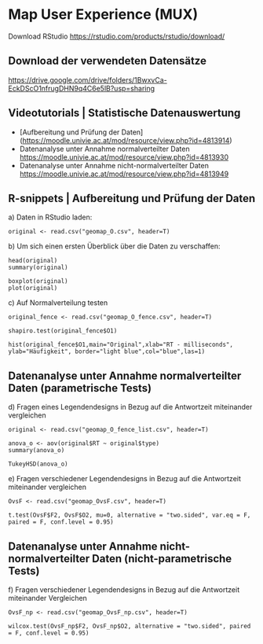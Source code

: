 #  Map User Experience (MUX)
Download RStudio https://rstudio.com/products/rstudio/download/
## Download der verwendeten Datensätze
https://drive.google.com/drive/folders/1BwxvCa-EckDScO1nfrugDHN9q4C6e5lB?usp=sharing
## Videotutorials | Statistische Datenauswertung
* [Aufbereitung und Prüfung der Daten] (https://moodle.univie.ac.at/mod/resource/view.php?id=4813914)
* Datenanalyse unter Annahme normalverteilter Daten https://moodle.univie.ac.at/mod/resource/view.php?id=4813930
* Datenanalyse unter Annahme nicht-normalverteilter Daten https://moodle.univie.ac.at/mod/resource/view.php?id=4813949
## R-snippets | Aufbereitung und Prüfung der Daten
a) Daten in RStudio laden:
```
original <- read.csv("geomap_O.csv", header=T)
```
b) Um sich einen ersten Überblick über die Daten zu verschaffen:
```
head(original)
summary(original)

boxplot(original)
plot(original)
```
c) Auf Normalverteilung testen
```
original_fence <- read.csv("geomap_O_fence.csv", header=T)

shapiro.test(original_fence$O1)

hist(original_fence$O1,main="Original",xlab="RT - milliseconds", ylab="Häufigkeit", border="light blue",col="blue",las=1)
```
## Datenanalyse unter Annahme normalverteilter Daten (parametrische Tests)
d) Fragen eines Legendendesigns in Bezug auf die Antwortzeit miteinander vergleichen
```
original <- read.csv("geomap_O_fence_list.csv", header=T)

anova_o <- aov(original$RT ~ original$type)
summary(anova_o)

TukeyHSD(anova_o)
```
e) Fragen verschiedener Legendendesigns in Bezug auf die Antwortzeit miteinander vergleichen
```
OvsF <- read.csv("geomap_OvsF.csv", header=T)

t.test(OvsF$F2, OvsF$O2, mu=0, alternative = "two.sided", var.eq = F, paired = F, conf.level = 0.95)
```
## Datenanalyse unter Annahme nicht-normalverteilter Daten (nicht-parametrische Tests)
f) Fragen verschiedener Legendendesigns in Bezug auf die Antwortzeit miteinander Vergleichen
```
OvsF_np <- read.csv("geomap_OvsF_np.csv", header=T)

wilcox.test(OvsF_np$F2, OvsF_np$O2, alternative = "two.sided", paired = F, conf.level = 0.95)
```
